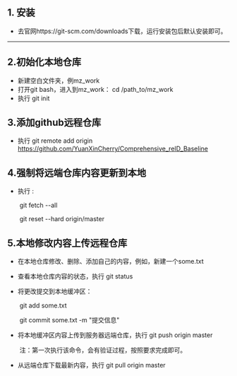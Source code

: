 ## 1. 安装

- 去官网https://git-scm.com/downloads下载，运行安装包后默认安装即可。

---

## 2.初始化本地仓库

- 新建空白文件夹，例mz_work
- 打开git bash，进入到mz_work： cd /path_to/mz_work
- 执行 git init

## 3.添加github远程仓库

- 执行 git remote add origin https://github.com/YuanXinCherry/Comprehensive_reID_Baseline

## 4.强制将远端仓库内容更新到本地

- 执行 :

  ​	git fetch --all

  ​    git reset --hard origin/master    

## 5.本地修改内容上传远程仓库

- 在本地仓库修改、删除、添加自己的内容，例如，新建一个some.txt

- 查看本地仓库内容的状态，执行 git status

- 将更改提交到本地缓冲区：

  ​	git add some.txt

  ​	git commit some.txt -m "提交信息"		

- 将本地缓冲区内容上传到服务器远端仓库，执行 git push origin master

  ​	注：第一次执行该命令，会有验证过程，按照要求完成即可。

- 从远端仓库下载最新内容，执行 git pull origin master